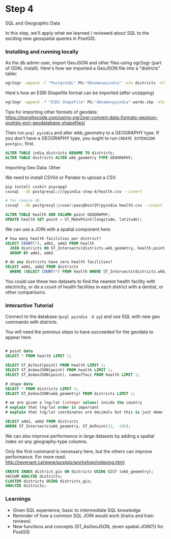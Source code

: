 # Step 4

SQL and Geographic Data

In this step, we'll apply what we learned / reviewed about SQL to the exciting new
geospatial queries in PostGIS.

### Installing and running locally

As the db admin user, import GeoJSON and other files using ogr2ogr (part of GDAL install). Here's how we imported a GeoJSON file into a "districts" table:

```bash
ogr2ogr -append -f "PostgreSQL" PG:"dbname=pyindia" -nln districts -nlt MULTIPOLYGON india-districts.shp
```

Here's how an ESRI Shapefile format can be imported (after unzipping)

```bash
ogr2ogr -append -f "ESRI Shapefile" PG:"dbname=pyindia" wards.shp -nln wards
```

Tips for importing other formats of geodata:
https://morphocode.com/using-ogr2ogr-convert-data-formats-geojson-postgis-esri-geodatabase-shapefiles/

Then run ```psql pyindia``` and alter wkb_geometry to a GEOGRAPHY type. If you
don't have a GEOGRAPHY type, you ought to run ```CREATE EXTENSION postgis;``` first.

```sql
ALTER TABLE india_districts RENAME TO districts;
ALTER TABLE districts ALTER wkb_geometry TYPE GEOGRAPHY;
```

Importing Geo Data: Other

We need to install CSVkit or Pandas to upload a CSV.

```bash
pip install csvkit psycopg2
csvsql --db postgresql:///pyindia step-4/health.csv --insert

# for remote db
csvsql --db postgresql://user:pass@hostIP/pyindia health.csv --insert
```

```sql
ALTER TABLE health ADD COLUMN point GEOGRAPHY;
UPDATE health SET point = ST_MakePoint(longitude, latitude);
```

We can use a JOIN with a spatial component here:

```sql
# how many health facilities per district?
SELECT COUNT(*), adm1, adm2 FROM health
  JOIN districts ON ST_Intersects(districts.wkb_geometry, health.point)
  GROUP BY adm1, adm2

# do any districts have zero health facilities?
SELECT adm1, adm2 FROM districts
  WHERE (SELECT COUNT(*) FROM health WHERE ST_Intersects(districts.wkb_geometry, health.point)) = 0;
```

You could use these two datasets to find the nearest health facility with electricity,
or do a count of health facilities in each district with a dentist,
or other comparisons.

### Interactive Tutorial

Connect to the database (```psql pyindia -U py```) and use SQL with new geo commands
with districts.

You will need the previous steps to have succeeded for the geodata to appear here.

```sql

# point data
SELECT * FROM health LIMIT 1;

SELECT ST_AsText(point) FROM health LIMIT 1;
SELECT ST_AsGeoJSON(point) FROM health LIMIT 1;
SELECT ST_AsGeoJSON(point), nameoffaci FROM health LIMIT 1;

# shape data
SELECT * FROM districts LIMIT 1;
SELECT ST_AsGeoJSON(wkb_geometry) FROM districts LIMIT 1;

# we are given a lng/lat (integer values) inside the country
# explain that lng/lat order is important
# explain that lng/lat coordinates are decimals but this is just demo

SELECT adm1, adm2 FROM districts
WHERE ST_Intersects(wkb_geometry, ST_AsPoint(31, -18));
```

We can also improve performance in large datasets by adding a spatial index on
any geography-type columns.

Only the first command is necessary here, but the others can improve performance.
For more read: http://revenant.ca/www/postgis/workshop/indexing.html

```sql
CREATE INDEX district_gix ON districts USING GIST (wkb_geometry);
VACUUM ANALYZE districts;
CLUSTER districts USING districts_gix;
ANALYZE districts;
```

### Learnings

- Given SQL experience, basic to intermediate SQL knowledge
- Reminder of how a common SQL JOIN would work (trains and train reviews)
- New functions and concepts (ST_AsGeoJSON, (even spatial JOIN?)) for PostGIS
